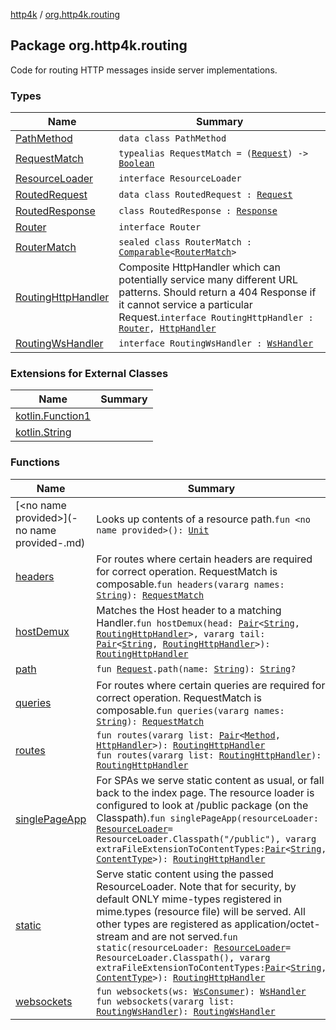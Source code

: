 [http4k](../index.md) / [org.http4k.routing](./index.md)

## Package org.http4k.routing

Code for routing HTTP messages inside server implementations.

### Types

| Name | Summary |
|---|---|
| [PathMethod](-path-method/index.md) | `data class PathMethod` |
| [RequestMatch](-request-match.md) | `typealias RequestMatch = (`[`Request`](../org.http4k.core/-request/index.md)`) -> `[`Boolean`](https://kotlinlang.org/api/latest/jvm/stdlib/kotlin/-boolean/index.html) |
| [ResourceLoader](-resource-loader/index.md) | `interface ResourceLoader` |
| [RoutedRequest](-routed-request/index.md) | `data class RoutedRequest : `[`Request`](../org.http4k.core/-request/index.md) |
| [RoutedResponse](-routed-response/index.md) | `class RoutedResponse : `[`Response`](../org.http4k.core/-response/index.md) |
| [Router](-router/index.md) | `interface Router` |
| [RouterMatch](-router-match/index.md) | `sealed class RouterMatch : `[`Comparable`](https://kotlinlang.org/api/latest/jvm/stdlib/kotlin/-comparable/index.html)`<`[`RouterMatch`](-router-match/index.md)`>` |
| [RoutingHttpHandler](-routing-http-handler/index.md) | Composite HttpHandler which can potentially service many different URL patterns. Should return a 404 Response if it cannot service a particular Request.`interface RoutingHttpHandler : `[`Router`](-router/index.md)`, `[`HttpHandler`](../org.http4k.core/-http-handler.md) |
| [RoutingWsHandler](-routing-ws-handler/index.md) | `interface RoutingWsHandler : `[`WsHandler`](../org.http4k.websocket/-ws-handler.md) |

### Extensions for External Classes

| Name | Summary |
|---|---|
| [kotlin.Function1](kotlin.-function1/index.md) |  |
| [kotlin.String](kotlin.-string/index.md) |  |

### Functions

| Name | Summary |
|---|---|
| [&lt;no name provided&gt;](-no name provided-.md) | Looks up contents of a resource path.`fun <no name provided>(): `[`Unit`](https://kotlinlang.org/api/latest/jvm/stdlib/kotlin/-unit/index.html) |
| [headers](headers.md) | For routes where certain headers are required for correct operation. RequestMatch is composable.`fun headers(vararg names: `[`String`](https://kotlinlang.org/api/latest/jvm/stdlib/kotlin/-string/index.html)`): `[`RequestMatch`](-request-match.md) |
| [hostDemux](host-demux.md) | Matches the Host header to a matching Handler.`fun hostDemux(head: `[`Pair`](https://kotlinlang.org/api/latest/jvm/stdlib/kotlin/-pair/index.html)`<`[`String`](https://kotlinlang.org/api/latest/jvm/stdlib/kotlin/-string/index.html)`, `[`RoutingHttpHandler`](-routing-http-handler/index.md)`>, vararg tail: `[`Pair`](https://kotlinlang.org/api/latest/jvm/stdlib/kotlin/-pair/index.html)`<`[`String`](https://kotlinlang.org/api/latest/jvm/stdlib/kotlin/-string/index.html)`, `[`RoutingHttpHandler`](-routing-http-handler/index.md)`>): `[`RoutingHttpHandler`](-routing-http-handler/index.md) |
| [path](path.md) | `fun `[`Request`](../org.http4k.core/-request/index.md)`.path(name: `[`String`](https://kotlinlang.org/api/latest/jvm/stdlib/kotlin/-string/index.html)`): `[`String`](https://kotlinlang.org/api/latest/jvm/stdlib/kotlin/-string/index.html)`?` |
| [queries](queries.md) | For routes where certain queries are required for correct operation. RequestMatch is composable.`fun queries(vararg names: `[`String`](https://kotlinlang.org/api/latest/jvm/stdlib/kotlin/-string/index.html)`): `[`RequestMatch`](-request-match.md) |
| [routes](routes.md) | `fun routes(vararg list: `[`Pair`](https://kotlinlang.org/api/latest/jvm/stdlib/kotlin/-pair/index.html)`<`[`Method`](../org.http4k.core/-method/index.md)`, `[`HttpHandler`](../org.http4k.core/-http-handler.md)`>): `[`RoutingHttpHandler`](-routing-http-handler/index.md)<br>`fun routes(vararg list: `[`RoutingHttpHandler`](-routing-http-handler/index.md)`): `[`RoutingHttpHandler`](-routing-http-handler/index.md) |
| [singlePageApp](single-page-app.md) | For SPAs we serve static content as usual, or fall back to the index page. The resource loader is configured to look at /public package (on the Classpath).`fun singlePageApp(resourceLoader: `[`ResourceLoader`](-resource-loader/index.md)` = ResourceLoader.Classpath("/public"), vararg extraFileExtensionToContentTypes: `[`Pair`](https://kotlinlang.org/api/latest/jvm/stdlib/kotlin/-pair/index.html)`<`[`String`](https://kotlinlang.org/api/latest/jvm/stdlib/kotlin/-string/index.html)`, `[`ContentType`](../org.http4k.core/-content-type/index.md)`>): `[`RoutingHttpHandler`](-routing-http-handler/index.md) |
| [static](static.md) | Serve static content using the passed ResourceLoader. Note that for security, by default ONLY mime-types registered in mime.types (resource file) will be served. All other types are registered as application/octet-stream and are not served.`fun static(resourceLoader: `[`ResourceLoader`](-resource-loader/index.md)` = ResourceLoader.Classpath(), vararg extraFileExtensionToContentTypes: `[`Pair`](https://kotlinlang.org/api/latest/jvm/stdlib/kotlin/-pair/index.html)`<`[`String`](https://kotlinlang.org/api/latest/jvm/stdlib/kotlin/-string/index.html)`, `[`ContentType`](../org.http4k.core/-content-type/index.md)`>): `[`RoutingHttpHandler`](-routing-http-handler/index.md) |
| [websockets](websockets.md) | `fun websockets(ws: `[`WsConsumer`](../org.http4k.websocket/-ws-consumer.md)`): `[`WsHandler`](../org.http4k.websocket/-ws-handler.md)<br>`fun websockets(vararg list: `[`RoutingWsHandler`](-routing-ws-handler/index.md)`): `[`RoutingWsHandler`](-routing-ws-handler/index.md) |
